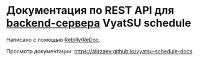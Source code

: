 # Документация по REST API для [backend-сервера](https://github.com/alirzaev/vyatsu-schedule-backend) VyatSU schedule

Написано с помощью [Rebilly/ReDoc](https://github.com/Rebilly/ReDoc).

Просмотр документации: https://alirzaev.github.io/vyatsu-schedule-docs.
